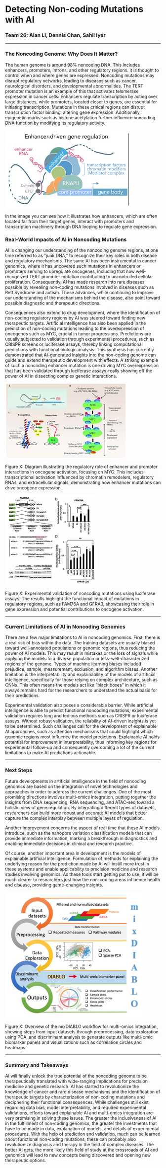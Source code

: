 # Detecting Non-coding Mutations with AI
### Team 26: Alan Li, Dennis Chan, Sahil Iyer

---
### The Noncoding Genome: Why Does It Matter?

The human genome is around 98% noncoding DNA. This Includes enhancers, promoters, introns, and other regulatory regions. It is thought to control when and where genes are expressed. Noncoding mutations may disrupt regulatory networks, leading to diseases such as cancer, neurological disorders, and developmental abnormalities. The TERT promoter mutation is an example of this that activates telomerase expression in cancer cells. Enhancers regulate transcription by acting over large distances, while promoters, located closer to genes, are essential for initiating transcription. Mutations in these critical regions can disrupt transcription factor binding, altering gene expression. Additionally, epigenetic marks such as histone acetylation further influence noncoding DNA function by modifying its regulatory activity.

<img src="image1.jpg" alt="Illustration of DNA regions" width="400"/>

In the image you can see how it illustrates how enhancers, which are often located far from their target genes, interact with promoters and transcription machinery through DNA looping to regulate gene expression.


### Real-World Impacts of AI in Noncoding Mutations

AI is changing our understanding of the noncoding genome regions, at one time referred to as "junk DNA," to recognize their key roles in both disease and regulatory mechanisms. The same AI has been instrumental in cancer genomics, where it has uncovered such mutations in enhancers or promoters serving to upregulate oncogenes, including that now well-recognized TERT promoter mutation contributing to uncontrolled cellular proliferation. Consequently, AI has made research into rare diseases possible by revealing non-coding mutations involved in diseases such as Rett Syndrome and autism. These advances, while continuing to improve our understanding of the mechanisms behind the disease, also point toward possible diagnostic and therapeutic directions.

Consequences also extend to drug development, where the identification of non-coding regulatory regions by AI was steered toward finding new therapeutic targets. Artificial intelligence has also been applied in the prediction of non-coding mutations leading to the overexpression of oncogenes such as MYC, crucial in tumor progressions. Predictions are usually subjected to validation through experimental procedures, such as CRISPR screens or luciferase assays, thereby linking computational predictions with functional biologic analysis. This synthesis has currently demonstrated that AI-generated insights into the non-coding genome can guide and extend therapeutic development with effects.
A striking example of such a noncoding enhancer mutation is one driving MYC overexpression that has been validated through luciferase assays-really showing off the power of AI in dissecting complex genetic interactions.

![](image9.1.jpg)

Figure X: Diagram illustrating the regulatory role of enhancer and promoter interactions in oncogene activation, focusing on MYC. This includes transcriptional activation influenced by chromatin remodelers, regulatory RNAs, and extracellular signals, demonstrating how enhancer mutations can drive oncogene expression.

![](image9.2.jpg)

Figure X: Experimental validation of noncoding mutations using luciferase assays. The results highlight the functional impact of mutations in regulatory regions, such as FAM76A and GFRA3, showcasing their role in gene expression and potential contributions to oncogene activation.

---

### Current Limitations of AI in Noncoding Genomics

There are a few major limitations to AI in noncoding genomics. First, there is a real risk of bias within the data. The training datasets are usually biased toward well-annotated populations or genomic regions, thus reducing the power of AI models. This may result in mistakes or the loss of signals while applying the models to a diverse population or less-well-characterized regions of the genome. Types of machine learning biases included prejudice, sample, measurement, exclusion, and algorithm biases. Another limitation is the interpretability and explainability of the models of artificial intelligence, specifically for those relying on complex architecture, such as CNNs. This often means the models act like "black boxes" in which it always remains hard for the researchers to understand the actual basis for their predictions.

Experimental validation also poses a considerable barrier. While artificial intelligence is able to predict functional noncoding mutations, experimental validation requires long and tedious methods such as CRISPR or luciferase assays. Without robust validation, the reliability of AI-driven insights is yet to be determined. Such challenges call for the development of explainable AI approaches, such as attention mechanisms that could highlight which genomic regions most influence the model predictions. Explainable AI holds potential for improvement in interpretability, thus informing key regions for experimental follow-up and consequently overcoming a lot of the current limitations to make AI predictions actionable.

---

### Next Steps

Future developments in artificial intelligence in the field of noncoding genomics are based on the integration of novel technologies and approaches in order to address the current challenges. One of the most promising directions involves multi-omics integration, putting together the insights from DNA sequencing, RNA sequencing, and ATAC-seq toward a holistic view of gene regulation. By integrating different types of datasets, researchers can build more robust and accurate AI models that better capture the complex interplay between multiple layers of regulation.

Another improvement concerns the aspect of real time that these AI models introduce, such as the nanopore variation classification models that can provide immediate information, marking a breakthrough in diagnostics and enabling immediate decisions in clinical and research practice.

Of course, another important area in development is the models of explainable artificial intelligence. Formulation of methods for explaining the underlying reason for the prediction made by AI will instill more trust in these systems and enable applicability to precision medicine and research studies involving genomics. As these tools start getting put to use, it will be much clearer to researchers just how the non-coding areas influence health and disease, providing game-changing insights.

![](image11.1.jpg) 

Figure X: Overview of the mixDIABLO workflow for multi-omics integration, showing steps from input datasets through preprocessing, data exploration using PCA, and discriminant analysis to generate outputs like multi-omic biomarker panels and visualizations such as correlation circles and heatmaps.

---

### Summary and Takeaways 

AI will finally unlock the true potential of the noncoding genome to be therapeutically translated with wide-ranging implications for precision medicine and genetic research. AI has started to revolutionize the knowledge of cancer and rare disease mechanisms and the identification of therapeutic targets by characterization of non-coding mutations and deciphering their functional consequences. While challenges still exist regarding data bias, model interpretability, and required experimental validations, efforts toward explainable AI and multi-omics integration are very promising in solving these issues. The greater the inclusiveness of AI in the fulfillment of non-coding genomics, the greater the investments that have to be made in data, explanation of models, and details of experimental procedures. With the help of prediction and validation, much can be learned about functional non-coding mutations; these can probably also revolutionize diagnosis and therapy in the field of complex diseases. The better AI gets, the more likely this field of study at the crossroads of AI and genomics will lead to new concepts being discovered and opening new therapeutic options.
